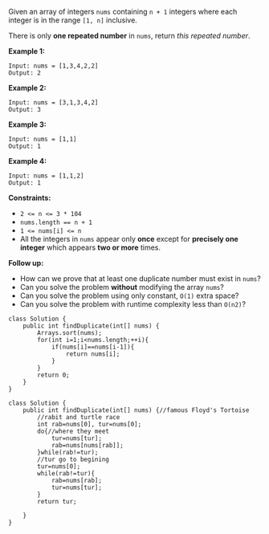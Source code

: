Given an array of integers `nums` containing `n + 1` integers where each integer is in the range `[1, n]` inclusive.

There is only **one repeated number** in `nums`, return *this repeated number*.

 

**Example 1:**

```
Input: nums = [1,3,4,2,2]
Output: 2
```

**Example 2:**

```
Input: nums = [3,1,3,4,2]
Output: 3
```

**Example 3:**

```
Input: nums = [1,1]
Output: 1
```

**Example 4:**

```
Input: nums = [1,1,2]
Output: 1
```

 

**Constraints:**

- `2 <= n <= 3 * 104`
- `nums.length == n + 1`
- `1 <= nums[i] <= n`
- All the integers in `nums` appear only **once** except for **precisely one integer** which appears **two or more** times.

 

**Follow up:**

- How can we prove that at least one duplicate number must exist in `nums`?
- Can you solve the problem **without** modifying the array `nums`?
- Can you solve the problem using only constant, `O(1)` extra space?
- Can you solve the problem with runtime complexity less than `O(n2)`?

```
class Solution {
    public int findDuplicate(int[] nums) {
        Arrays.sort(nums);
        for(int i=1;i<nums.length;++i){
            if(nums[i]==nums[i-1]){
                return nums[i];
            }
        }
        return 0;
    }
}
```

```
class Solution {
    public int findDuplicate(int[] nums) {//famous Floyd's Tortoise
        //rabit and turtle race
        int rab=nums[0], tur=nums[0];
        do{//where they meet
            tur=nums[tur];
            rab=nums[nums[rab]];
        }while(rab!=tur);
        //tur go to begining
        tur=nums[0];
        while(rab!=tur){
            rab=nums[rab];
            tur=nums[tur];    
        }
        return tur;
        
    }
}
```

